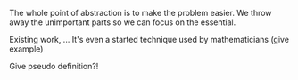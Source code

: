 The whole point of abstraction is to make the problem easier. We throw away the unimportant parts so we can focus on the essential.

Existing work, ... It's even a started technique used by mathematicians (give example)


Give pseudo definition?!
